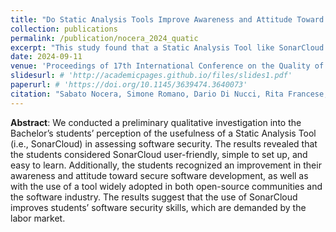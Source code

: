 ```yaml
---
title: "Do Static Analysis Tools Improve Awareness and Attitude Toward Secure Software Development?"
collection: publications
permalink: /publication/nocera_2024_quatic
excerpt: "This study found that a Static Analysis Tool like SonarCloud can be beneficial in improving students' awareness and attitude toward secure software development, aligning with industry demands."
date: 2024-09-11
venue: 'Proceedings of 17th International Conference on the Quality of Information and Communications Technology (QUATIC)'
slidesurl: # 'http://academicpages.github.io/files/slides1.pdf'
paperurl: # 'https://doi.org/10.1145/3639474.3640073'
citation: "Sabato Nocera, Simone Romano, Dario Di Nucci, Rita Francese, Fabio Palomba, and Giuseppe Scanniello. 2024. Do Static Analysis Tools Improve Awareness and Attitude Toward Secure Software Development?. In Proceedings of the 17th International Conference on the Quality of Information and Communications Technology (QUATIC). Springer Nature Switzerland."
---
```


**Abstract**: We conducted a preliminary qualitative investigation into the Bachelor’s students’ perception of the usefulness of a Static Analysis Tool (i.e., SonarCloud) in assessing software security. The results revealed that the students considered SonarCloud user-friendly, simple to set up, and easy to learn. Additionally, the students recognized an improvement in their awareness and attitude toward secure software development, as well as with the use of a tool widely adopted in both open-source communities and the software industry. The results suggest that the use of SonarCloud improves students’ software security skills, which are demanded by the labor market.
